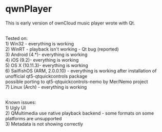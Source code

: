# qwnPlayer


This is early version of ownCloud music player wrote with Qt.<br><br>

Tested on:<br>
    1) Win32 - everything is working<br>
    2) WinRT - playback isn't working - Qt bug (reported)<br>
    3) Android (4.*)- everything is working<br>
    4) iOS (9.2)- everything is working<br>
    5) OS X (10.11.3)- everything is working<br>
    6) SailfishOS (ARM, 2.0.0.10) - everything is working after installation of unofficial qt5-qtquickcontrols package<br>
        possible porting to qt5-qtquickcontrols-nemo by Mer/Nemo project<br>
    7) Linux (Arch) - everything is working<br><br>

Known issues:<br>
    1) Ugly UI<br>
    2) QMultimedia use native playback backend - some formats on some platforms are unsupported<br>
    3) Metadata is not showing correctly<br>